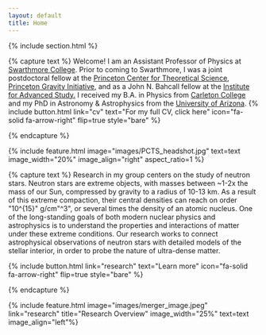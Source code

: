 ```yaml
---
layout: default
title: Home
---
```


<!--
# Carolyn Raithel 
## Assistant Professor, Department of Physics & Astronomy, Swarthmore College -->

{% include section.html %}

<!--  ## Highlights -->

{% capture text %}
Welcome! I am an Assistant Professor of Physics at <a href="https://www.swarthmore.edu/">Swarthmore College</a>. Prior to coming to Swarthmore, I was a joint postdoctoral fellow at the <a href="https://pcts.princeton.edu/">Princeton Center for Theoretical Science</a>, <a href="https://gravity.princeton.edu/">Princeton Gravity Initiative</a>, and as a John N. Bahcall fellow at the <a href="https://www.ias.edu/">Institute for Advanced Study.</a> I received my B.A. in Physics from <a href="https://www.carleton.edu/">Carleton College</a> and my PhD in Astronomy & Astrophysics from the <a href="https://www.as.arizona.edu/">University of Arizona</a>. {% include button.html link="cv" text="For my full CV, click here" icon="fa-solid fa-arrow-right" flip=true style="bare" %}

{% endcapture %}

{% include feature.html image="images/PCTS_headshot.jpg" text=text image_width="20%" image_align="right" aspect_ratio=1 %}


{% capture text %}
Research in my group centers on the study of neutron stars. Neutron stars are extreme objects, with masses
between ~1-2x the mass of our Sun, compressed by gravity to a radius of 10-13 km. As a result of this extreme compaction,
their central densities can reach on order "10^{15}" g/cm"^3", or several times the density of an atomic nucleus. One of the long-standing goals of both modern nuclear physics and astrophysics is to understand the properties and interactions of matter under these extreme conditions. Our research works to connect astrophysical observations of neutron stars with detailed models of the stellar interior, in order to probe the nature of ultra-dense matter.

{% include button.html  link="research" text="Learn more" icon="fa-solid fa-arrow-right" flip=true style="bare" %}

{% endcapture %}

{% include feature.html image="images/merger_image.jpeg"  link="research" title="Research Overview" image_width="25%" text=text image_align="left"%}

